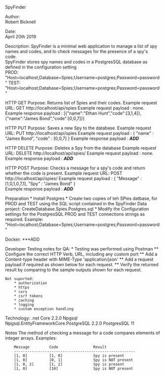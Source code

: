 SpyFinder

Author:		
	Robert Bicknell

Date:		
	April 20th 2019

Description:
	SpyFinder is a minimal web application to manage a list of spy names and codes, and to check messages for the presence of a spy's code.  
	SpyFinder stores spy names and codes in a PostgresSQL database as defined in the configuration setting  
		PROD: "Host=localhost;Database=Spies;Username=postgres;Password=password"
		TEST: "Host=localhost;Database=Spies;Username=postgres;Password=password"

HTTP GET
	Purpose: Returns list of Spies and their codes.
	Example request URL: GET http://localhost/api/spies
	Example request payload : none.
	Example response payload : [{"name":"Ethan Hunt","code":[3,1,4]},{"name":"James Bond","code":[0,0,7]}]

HTTP PUT
	Purpose: Saves a new Spy to the database.
	Example request URL: PUT http://localhost/api/spies
	Example request payload : 
		{
			"name" : "James Bond",
			"code" : [0,0,7]
		}
	Example response payload : ***ADD***

HTTP DELETE
	Purpose: Deletes a Spy from the database
	Example request URL: DELETE http://localhost/api/spies/<spy name>
	Example request payload : none.
	Example response payload : ***ADD***

HTTP POST
	Purpose: Checks a message for a spy's code and return whether the code is present.
	Example request URL: POST http://localhost/api/spies/
	Example request payload : 
		{
			"Message" : [1,0,1,0,7,1],
			"Spy" : "James Bond"
		}	
	Example response payload : ***ADD***

Preparation 
	* Install Postgres
	* Create two copies of teh SPies datbase, for PROD and TEST using the SQL script contained in the SpyFinder Data project: 
		CreateDatabase.Spies.Postgres.sql
	* Modify the Configuration settings for the PostgresSQL PROD and TEST connections strings as required.
		Example: "Host=localhost;Database=Spies;Username=postgres;Password=password"

Docker:
	***ADD

Developer Testing notes for QA:
	* Testing was performed using Postman
	** Configure the correct HTTP Verb, URL, including any custom port
	** Add a Content-type header with MIME-Type 'application/json'
	** Add a request payload if required as shown below for each request.
	** Verify the returned result by comparing to the sample outputs shown for each request.

	Not suported:
		* authorization
		* https
		* cors
		* csrf tokens
		* caching
		* logging 
		* custom exception handling

Technology:
	.net Core 2.2.0 
	Npgsql Npgsql.EntityFrameworkCore.PostgreSQL 2.2.0
	PostgresSQL 11
	
Notes 
	The method of checking a message for a code compares elements of integer arrays.
	Examples:

		Message			Code				Result
		-------------------------------------------------------
		[1, 0]			[1, 0]				Spy is present 
		[1, 0]			[0, 1]				Spy is NOT present 
		[1, 0, 2]		[1, 2]				Spy is present 
		[1, 0]			[10]				Spy is NOT present 
